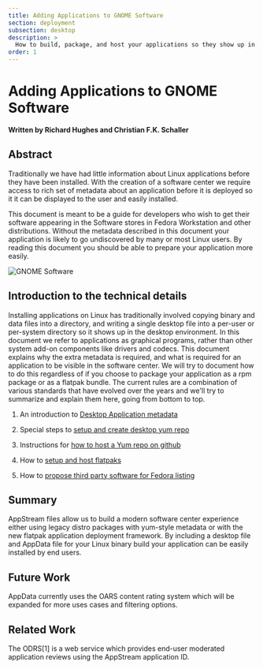 ```yaml
---
title: Adding Applications to GNOME Software
section: deployment
subsection: desktop
description: >
  How to build, package, and host your applications so they show up in GUI desktop tools for easy deployment by your users.
order: 1
---
```


# Adding Applications to GNOME Software

**Written by Richard Hughes and Christian F.K. Schaller**

## Abstract

Traditionally we have had little information about Linux applications before they have been installed. With the creation of a software center we require access to rich set of metadata about an application before it is deployed so it it can be displayed to the user and easily installed.

This document is meant to be a guide for developers who wish to get their software appearing in the Software stores in Fedora Workstation and other distributions. Without the metadata described in this document your application is likely to go undiscovered by many or most Linux users. By reading this document you should be able to prepare your application more easily.

![GNOME Software](/content/deployment/desktop/steam-gnome-software.png  "Example of Steam listing in GNOME Software")

## Introduction to the technical details

Installing applications on Linux has traditionally involved copying binary and data files into a directory, and writing a single desktop file into a per-user or per-system directory so it shows up in the desktop environment.  In this document we refer to applications as graphical programs, rather than other system add-on components like drivers and codecs. This document explains why the extra metadata is required, and what is required for an application to be visible in the software center. We will try to document how to do this regardless of if you choose to package your application as a rpm package or as a flatpak bundle. The current rules are a combination of various standards that have evolved over the years and we'll try to summarize and explain them here, going from bottom to top. 

1. An introduction to [Desktop Application metadata](desktop-application-metadata-overview.html)

2. Special steps to [setup and create desktop yum repo](desktop-software-hosting.html) 

3. Instructions for [how to host a Yum repo on github](how-to-host-yum-repo-on-github.html)

4. How to [setup and host flatpaks](how-to-setup-and-host-flatpaks.html)

5. How to [propose third party software for Fedora listing](how-to-propose-a-3rd-party-application-for-inclusion-in-fedora.html)


## Summary

AppStream files allow us to build a modern software center experience either using legacy distro packages with yum-style metadata or with the new flatpak application deployment framework. By including a desktop file and AppData file for your Linux binary build your application can be easily installed by end users.

## Future Work

AppData currently uses the OARS content rating system which will be expanded for more uses cases and filtering options.

## Related Work

The ODRS[1] is a web service which provides end-user moderated application reviews using the AppStream application ID.


